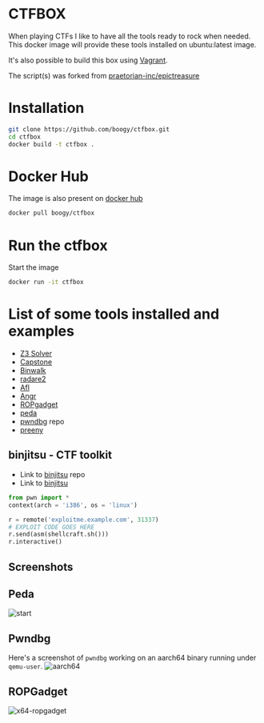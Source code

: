 CTFBOX
=======

When playing CTFs I like to have all the tools ready to rock when needed.
This docker image will provide these tools installed on ubuntu:latest image.

It's also possible to build this box using [Vagrant](https://www.vagrantup.com/).

The script(s) was forked from [praetorian-inc/epictreasure](https://github.com/praetorian-inc/epictreasure)

Installation
=============

```bash
git clone https://github.com/boogy/ctfbox.git
cd ctfbox
docker build -t ctfbox .
```

Docker Hub
==========

The image is also present on [docker hub](https://hub.docker.com/r/boogy/ctfbox/)

```bash
docker pull boogy/ctfbox
```


Run the ctfbox
================

Start the image

```bash
docker run -it ctfbox
```

List of some tools installed and examples
=============================================

  * [Z3 Solver](https://github.com/Z3Prover/z3)
  * [Capstone](https://github.com/aquynh/capstone)
  * [Binwalk](http://binwalk.org/)
  * [radare2](https://github.com/radare/radare2)
  * [Afl](http://lcamtuf.coredump.cx/afl/)
  * [Angr](https://github.com/angr/angr)
  * [ROPgadget](https://github.com/JonathanSalwan/ROPgadget)
  * [peda](https://github.com/longld/peda)
  * [pwndbg](https://github.com/zachriggle/pwndbg) repo
  * [preeny](https://github.com/zardus/preeny)


binjitsu - CTF toolkit
------------------------

  * Link to [binjitsu](https://github.com/binjitsu/binjitsu) repo
  * Link to [binjitsu](https://binjitsu.readthedocs.org/en/latest/)

```python
from pwn import *
context(arch = 'i386', os = 'linux')

r = remote('exploitme.example.com', 31337)
# EXPLOIT CODE GOES HERE
r.send(asm(shellcraft.sh()))
r.interactive()
```

Screenshots
------------

Peda
------
![start](http://i.imgur.com/P1BF5mp.png)


Pwndbg
---------
Here's a screenshot of `pwndbg` working on an aarch64 binary running under `qemu-user`.
![aarch64](https://raw.githubusercontent.com/zachriggle/pwndbg/master/caps/a.png)


ROPGadget
-----------
![x64-ropgadget](http://shell-storm.org/project/ROPgadget/x64.png)


